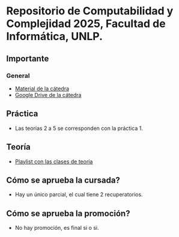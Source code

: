 # Repositorio de Computabilidad y Complejidad 2025, Facultad de Informática, UNLP.

## Importante

### General

- [Material de la cátedra](https://ideas.info.unlp.edu.ar/2025-cyc/Communication/Board/View/show?idCourseTool=b6baef25-ef8e-41e1-9419-8086a6335278)
- [Google Drive de la cátedra](https://drive.google.com/drive/folders/1ojefa3SVRgseWLQf6oQasKmHz85_kzro)

## Práctica

- Las teorías 2 a 5 se corresponden con la práctica 1.

## Teoría

- [Playlist con las clases de teoría](https://youtube.com/playlist?list=PLDJU8kNAPOn-GmSxWQqggq0dmiLUnA6k7&si=e08xgBR2LIVdQ7P0)

## Cómo se aprueba la cursada?

- Hay un único parcial, el cual tiene 2 recuperatorios.

## Cómo se aprueba la promoción?

- No hay promoción, es final si o si.
